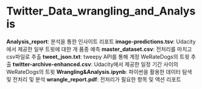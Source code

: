 # Twitter_Data_wrangling_and_Analysis

__Analysis_report__: 분석을 통한 인사이트 리포트
__image-predictions.tsv__: Udacity에서 제공한 일부 트윗에 대한 개 품종 예측
__master_dataset.csv__: 전처리를 마치고 csv파일로 추출
__tweet_json.txt__: tweepy API를 통해 계정 WeRateDogs의 트윗 추출
__twitter-archive-enhanced.csv__: Udacity에서 제공한 일정 기간 사이의 WeRateDogs의 트윗
__Wrangling&Analysis.ipynb__: 파이썬을 활용한 데이터 탐색 및 전처리 및 분석
__wrangle_report.pdf__: 전처리가 필요한 항목 및 액션 리포트

